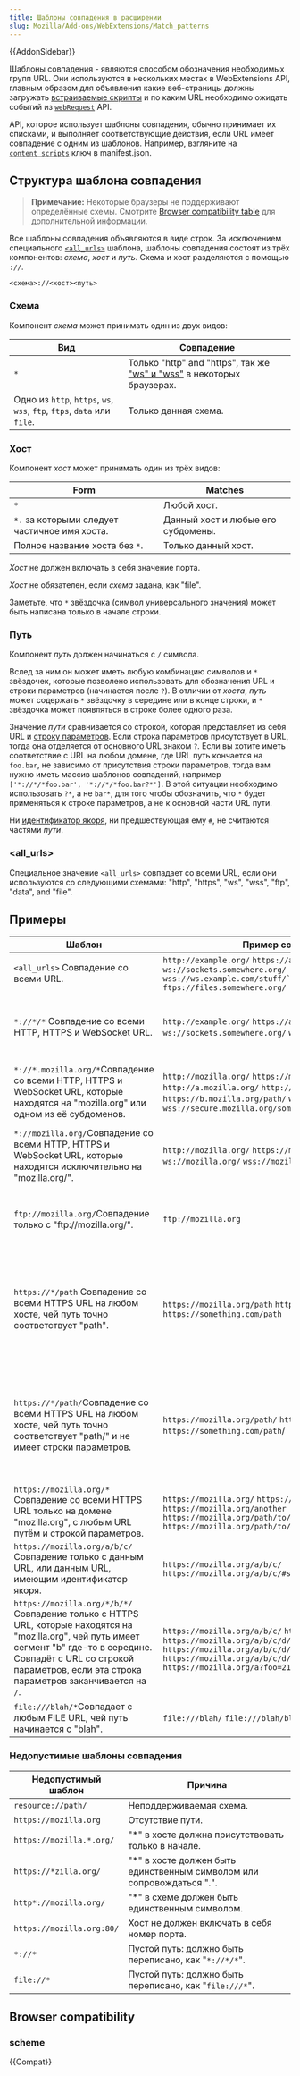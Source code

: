 ```yaml
---
title: Шаблоны совпадения в расширении
slug: Mozilla/Add-ons/WebExtensions/Match_patterns
---
```


{{AddonSidebar}}

Шаблоны совпадения - являются способом обозначения необходимых групп URL. Они используются в нескольких местах в WebExtensions API, главным образом для объявления какие веб-страницы должны загружать [встраиваемые скрипты](/ru/docs/Mozilla/Add-ons/WebExtensions/Content_scripts) и по каким URL необходимо ожидать событий из [`webRequest`](/ru/docs/Mozilla/Add-ons/WebExtensions/API/webRequest) API.

API, которое использует шаблоны совпадения, обычно принимает их списками, и выполняет соответствующие действия, если URL имеет совпадение с одним из шаблонов. Например, взгляните на [`content_scripts`](/ru/docs/Mozilla/Add-ons/WebExtensions/manifest.json/content_scripts) ключ в manifest.json.

## Структура шаблона совпадения

> **Примечание:** Некоторые браузеры не поддерживают определённые схемы.
> Смотрите [Browser compatibility table](#Browser_compatibility) для дополнительной информации.

Все шаблоны совпадения объявляются в виде строк. За исключением специального [`<all_urls>`](/ru/Add-ons/WebExtensions/Match_patterns#%3Call_urls%3E) шаблона, шаблоны совпадения состоят из трёх компонентов: _схема_, _хост_ и _путь_. Схема и хост разделяются с помощью `://`.

```
<схема>://<хост><путь>
```

### Схема

Компонент _схема_ может принимать один из двух видов:

| Вид                                                                     | Совпадение                                                                                               |
| ----------------------------------------------------------------------- | -------------------------------------------------------------------------------------------------------- |
| `*`                                                                     | Только "http" and "https", так же ["ws" и "wss"](/ru/docs/Web/API/WebSockets_API) в некоторых браузерах. |
| Одно из `http`, `https`, `ws`, `wss`, `ftp`, `ftps`, `data` или `file`. | Только данная схема.                                                                                     |

### Хост

Компонент _хост_ может принимать один из трёх видов:

| Form                                          | Matches                            |
| --------------------------------------------- | ---------------------------------- |
| `*`                                           | Любой хост.                        |
| `*.` за которыми следует частичное имя хоста. | Данный хост и любые его субдомены. |
| Полное название хоста без `*`.                | Только данный хост.                |

_Хост_ не должен включать в себя значение порта.

_Хост_ не обязателен, если _схема_ задана, как "file".

Заметьте, что `*` звёздочка (символ универсального значения) может быть написана только в начале строки.

### Путь

Компонент _путь_ должен начинаться с `/` символа.

Вслед за ним он может иметь любую комбинацию символов и `*` звёздочек, которые позволено использовать для обозначения URL и строки параметров (начинается после `?`). В отличии от _хоста_, _путь_ может содержать `*` звёздочку в середине или в конце строки, и `*` звёздочка может появляться в строке более одного раза.

Значение _пути_ сравнивается со строкой, которая представляет из себя URL и [строку параметров](https://en.wikipedia.org/wiki/Query_string). Если строка параметров присутствует в URL, тогда она отделяется от основного URL знаком `?`. Если вы хотите иметь соответствие с URL на любом домене, где URL путь кончается на `foo.bar`, не зависимо от присутствия строки параметров, тогда вам нужно иметь массив шаблонов совпадений, например `['*://*/*foo.bar', '*://*/*foo.bar?*']`. В этой ситуации необходимо использовать `?*`, а не `bar*`, для того чтобы обозначить, что `*` будет применяться к строке параметров, а не к основной части URL пути.

Ни [идентификатор якоря](https://en.wikipedia.org/wiki/Fragment_identifier), ни предшествующая ему `#`, не считаются частями _пути_.

### \<all_urls>

Специальное значение `<all_urls>` совпадает со всеми URL, если они используются со следующими схемами: "http", "https", "ws", "wss", "ftp", "data", and "file".

## Примеры

| Шаблон                                                                                                                                                                                                                              | Пример совпадения                                                                                                                                                                                                        | Пример несовпадения                                                                                                                                                                                                                                                         |
| ----------------------------------------------------------------------------------------------------------------------------------------------------------------------------------------------------------------------------------- | ------------------------------------------------------------------------------------------------------------------------------------------------------------------------------------------------------------------------ | --------------------------------------------------------------------------------------------------------------------------------------------------------------------------------------------------------------------------------------------------------------------------- |
| `<all_urls>` Совпадение со всеми URL.                                                                                                                                                                                               | `http://example.org/` `https://a.org/some/path/` `ws://sockets.somewhere.org/` `wss://ws.example.com/stuff/``ftp://files.somewhere.org/` `ftps://files.somewhere.org/`                                                   | `resource://a/b/c/` (неподдерживаемая схема)                                                                                                                                                                                                                                |
| `*://*/*` Совпадение со всеми HTTP, HTTPS и WebSocket URL.                                                                                                                                                                          | `http://example.org/` `https://a.org/some/path/` `ws://sockets.somewhere.org/` `wss://ws.example.com/stuff/`                                                                                                             | `ftp://ftp.example.org/` (несовпадающая схема) `ftps://ftp.example.org/` (несовпадающая схема) `file:///a/` (несовпадающая схема)                                                                                                                                           |
| `*://*.mozilla.org/*`Совпадение со всеми HTTP, HTTPS и WebSocket URL, которые находятся на "mozilla.org" или одном из её субдоменов.                                                                                                | `http://mozilla.org/` `https://mozilla.org/` `http://a.mozilla.org/` `http://a.b.mozilla.org/` `https://b.mozilla.org/path/` `ws://ws.mozilla.org/` `wss://secure.mozilla.org/something`                                 | `ftp://mozilla.org/` (несовпадающая схема) `http://mozilla.com/` (несовпадающий хост) `http://firefox.org/` (несовпадающий хост)                                                                                                                                            |
| `*://mozilla.org/`Совпадение со всеми HTTP, HTTPS и WebSocket URL, которые находятся исключительно на "mozilla.org/".                                                                                                               | `http://mozilla.org/` `https://mozilla.org/` `ws://mozilla.org/` `wss://mozilla.org/`                                                                                                                                    | `ftp://mozilla.org/` (несовпадающая схема) `http://a.mozilla.org/` (несовпадающий хост) `http://mozilla.org/a` (несовпадающий путь)                                                                                                                                         |
| `ftp://mozilla.org/`Совпадение только с "ftp\://mozilla.org/".                                                                                                                                                                      | `ftp://mozilla.org`                                                                                                                                                                                                      | `http://mozilla.org/` (несовпадающая схема) `ftp://sub.mozilla.org/` (несовпадающий хост) `ftp://mozilla.org/path` (несовпадающий путь)                                                                                                                                     |
| `https://*/path` Совпадение со всеми HTTPS URL на любом хосте, чей путь точно соответствует "path".                                                                                                                                 | `https://mozilla.org/path` `https://a.mozilla.org/path` `https://something.com/path`                                                                                                                                     | `http://mozilla.org/path` (несовпадающая схема) `https://mozilla.org/path/` (несовпадающий путь) `https://mozilla.org/a` (несовпадающий путь) `https://mozilla.org/` (несовпадающий путь) `https://mozilla.org/path?foo=1` (несовпадающий путь из-за строки параметров)     |
| `https://*/path/`Совпадение со всеми HTTPS URL на любом хосте, чей путь точно соответствует "path/" и не имеет строки параметров.                                                                                                   | `https://mozilla.org/path/` `https://a.mozilla.org/path/` `https://something.com/path`/                                                                                                                                  | `http://mozilla.org/path/` (несовпадающая схема) `https://mozilla.org/path` (несовпадающий путь) `https://mozilla.org/a` (несовпадающий путь) `https://mozilla.org/` (несовпадающий путь) `https://mozilla.org/path/` `?foo=1` (несовпадающий путь из-за строки параметров) |
| `https://mozilla.org/*` Совпадение со всеми HTTPS URL только на домене "mozilla.org", с любым URL путём и строкой параметров.                                                                                                       | `https://mozilla.org/` `https://mozilla.org/path` `https://mozilla.org/another` `https://mozilla.org/path/to/doc` `https://mozilla.org/path/to/doc?foo=1`                                                                | `http://mozilla.org/path` (несовпадающая схема) `https://mozilla.com/path` (несовпадающий хост)                                                                                                                                                                             |
| `https://mozilla.org/a/b/c/`Совпадение только с данным URL, или данным URL, имеющим идентификатор якоря.                                                                                                                            | `https://mozilla.org/a/b/c/` `https://mozilla.org/a/b/c/#section1`                                                                                                                                                       | Всё остальное.                                                                                                                                                                                                                                                              |
| `https://mozilla.org/*/b/*/`Совпадение только с HTTPS URL, которые находятся на "mozilla.org", чей путь имеет сегмент "b" где-то в середине. Совпадёт с URL со строкой параметров, если эта строка параметров заканчивается на `/`. | `https://mozilla.org/a/b/c/` `https://mozilla.org/d/b/f/` `https://mozilla.org/a/b/c/d/` `https://mozilla.org/a/b/c/d/#section1` `https://mozilla.org/a/b/c/d/?foo=/` `https://mozilla.org/a?foo=21314&bar=/b/&extra=c/` | `https://mozilla.org/b/*/` (несовпадающий путь) `https://mozilla.org/a/b/` (несовпадающий путь) `https://mozilla.org/a/b/c/d/?foo=bar` (несовпадающий путь из-за строки параметров)                                                                                         |
| `file:///blah/*`Совпадает с любым FILE URL, чей путь начинается с "blah".                                                                                                                                                           | `file:///blah/` `file:///blah/bleh`                                                                                                                                                                                      | `file:///bleh/` (несовпадающий путь)                                                                                                                                                                                                                                        |

### Недопустимые шаблоны совпадения

| Недопустимый шаблон       | Причина                                                                |
| ------------------------- | ---------------------------------------------------------------------- |
| `resource://path/`        | Неподдерживаемая схема.                                                |
| `https://mozilla.org`     | Отсутствие пути.                                                       |
| `https://mozilla.*.org/`  | "\*" в хосте должна присутствовать только в начале.                    |
| `https://*zilla.org/`     | "\*" в хосте должен быть единственным символом или сопровождаться ".". |
| `http*://mozilla.org/`    | "\*" в схеме должен быть единственным символом.                        |
| `https://mozilla.org:80/` | Хост не должен включать в себя номер порта.                            |
| `*://*`                   | Пустой путь: должно быть переписано, как "`*://*/*`".                  |
| `file://*`                | Пустой путь: должно быть переписано, как "`file:///*`".                |

## Browser compatibility

### scheme

{{Compat}}
